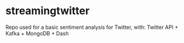 # streamingtwitter
Repo used for a basic sentiment analysis for Twitter, with: Twitter API + Kafka + MongoDB + Dash
